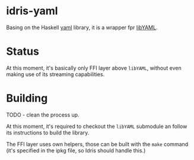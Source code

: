 # idris-yaml

Basing on the Haskell [yaml][1] library, it is a wrapper fpr [libYAML][2].

# Status

At this moment, it's basically only FFI layer above `libYAML`, without even making use of its streaming capabilities.

# Building

TODO - clean the process up.

At this moment, it's required to checkout the `libYAML` submodule an follow its instructions to build the library.

The FFI layer uses own helpers, those can be built with the `make` command (it's specified in the ipkg file, so Idris should handle this.)

[1]: https://github.com/snoyberg/yaml/
[2]: http://pyyaml.org/wiki/LibYAML
